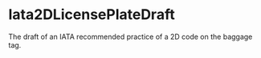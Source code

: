 # Iata2DLicensePlateDraft
The draft of an IATA recommended practice of a 2D code on the baggage tag.
